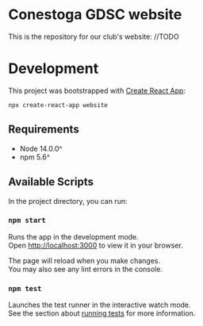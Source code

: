 # Conestoga GDSC website

This is the repository for our club's website: //TODO

# Development

This project was bootstrapped with [Create React App](https://github.com/facebook/create-react-app):
```
npx create-react-app website
```

## Requirements

- Node 14.0.0^
- npm 5.6^

## Available Scripts

In the project directory, you can run:

### `npm start`

Runs the app in the development mode.\
Open [http://localhost:3000](http://localhost:3000) to view it in your browser.

The page will reload when you make changes.\
You may also see any lint errors in the console.

### `npm test`

Launches the test runner in the interactive watch mode.\
See the section about [running tests](https://facebook.github.io/create-react-app/docs/running-tests) for more information.

